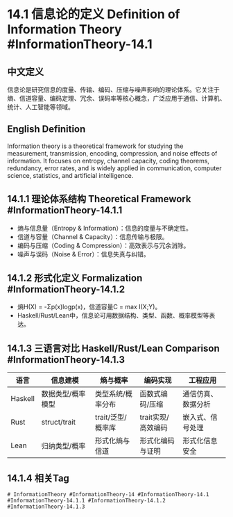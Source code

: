 # 14.1 信息论的定义 Definition of Information Theory #InformationTheory-14.1

## 中文定义

信息论是研究信息的度量、传输、编码、压缩与噪声影响的理论体系。它关注于熵、信道容量、编码定理、冗余、误码率等核心概念，广泛应用于通信、计算机、统计、人工智能等领域。

## English Definition

Information theory is a theoretical framework for studying the measurement, transmission, encoding, compression, and noise effects of information. It focuses on entropy, channel capacity, coding theorems, redundancy, error rates, and is widely applied in communication, computer science, statistics, and artificial intelligence.

## 14.1.1 理论体系结构 Theoretical Framework #InformationTheory-14.1.1

- 熵与信息量（Entropy & Information）：信息的度量与不确定性。
- 信道与容量（Channel & Capacity）：信息传输与极限。
- 编码与压缩（Coding & Compression）：高效表示与冗余消除。
- 噪声与误码（Noise & Error）：信息失真与纠错。

## 14.1.2 形式化定义 Formalization #InformationTheory-14.1.2

- 熵H(X) = -Σp(x)logp(x)，信道容量C = max I(X;Y)。
- Haskell/Rust/Lean中，信息论可用数据结构、类型、函数、概率模型等表达。

## 14.1.3 三语言对比 Haskell/Rust/Lean Comparison #InformationTheory-14.1.3

| 语言 | 信息建模 | 熵与概率 | 编码实现 | 工程应用 |
|------|----------|----------|----------|----------|
| Haskell | 数据类型/概率模型 | 类型系统/概率分布 | 函数式编码/压缩 | 通信仿真、数据分析 |
| Rust    | struct/trait   | trait/泛型/概率库 | trait实现/高效编码 | 嵌入式、信号处理 |
| Lean    | 归纳类型/概率 | 形式化熵与信道 | 形式化编码与证明 | 形式化信息安全 |

## 14.1.4 相关Tag

`# InformationTheory #InformationTheory-14 #InformationTheory-14.1 #InformationTheory-14.1.1 #InformationTheory-14.1.2 #InformationTheory-14.1.3`
